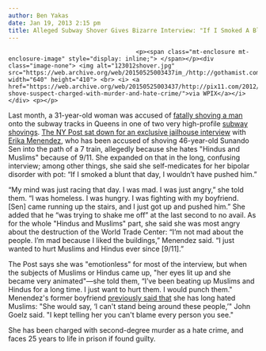 ```yaml
---
author: Ben Yakas
date: Jan 19, 2013 2:15 pm
title: Alleged Subway Shover Gives Bizarre Interview: "If I Smoked A Blunt That Day, I Wouldn't Have Pushed Him"
---
```


	
										<p><span class="mt-enclosure mt-enclosure-image" style="display: inline;"> </span></p><div class="image-none"> <img alt="123012shover.jpg" src="https://web.archive.org/web/20150525003437im_/http://gothamist.com/attachments/byakas/123012shover.jpg" width="640" height="410"> <br> <i> <a href="https://web.archive.org/web/20150525003437/http://pix11.com/2012/12/29/subway-shove-suspect-charged-with-murder-and-hate-crime/">via WPIX</a></i></div> <p></p>

<p>Last month, a 31-year-old woman was accused of <a href="https://web.archive.org/web/20150525003437/http://gothamist.com/2012/12/28/video_cops_say_this_woman_shoved_ma.php">fatally shoving a man</a> onto the subway tracks in Queens in one of two very high-profile <a href="https://web.archive.org/web/20150525003437/http://gothamist.com/tags/subwayshoving">subway shovings</a>. <a href="https://web.archive.org/web/20150525003437/http://www.nypost.com/p/news/local/queens/pusher_he_died_fighting_RVSXTnf8tQx3BYOdp1OqBL?utm_medium=rss&amp;utm_content=Queens">The NY Post sat down for an exclusive jailhouse interview</a> with <a href="https://web.archive.org/web/20150525003437/http://gothamist.com/tags/erikamenendez">Erika Menendez</a>, who has been accused of shoving 46-year-old Sunando Sen into the path of a 7 train, allegedly because she hates &quot;Hindus and Muslims&quot; because of 9/11. She expanded on that in the long, confusing interview; among other things, she said she self-medicates for her bipolar disorder with pot: &#x201C;If I smoked a blunt that day, I wouldn&#x2019;t have pushed him.&#x201D; </p>

<p>&#x201C;My mind was just racing that day. I was mad. I was just angry,&#x201D; she told them. &#x201C;I was homeless. I was hungry. I was fighting with my boyfriend. [Sen] came running up the stairs, and I just got up and pushed him.&#x201D; She added that he &#x201C;was trying to shake me off&#x201D; at the last second to no avail. As for the whole &quot;Hindus and Muslims&quot; part, she said she was most angry about the destruction of the World Trade Center: &#x201C;I&#x2019;m not mad about the people. I&#x2019;m mad because I liked the buildings,&#x201D; Menendez said. &#x201C;I just wanted to hurt Muslims and Hindus ever since [9/11].&#x201D;</p>

<p>The Post says she was &quot;emotionless&quot; for most of the interview, but when the subjects of Muslims or Hindus came up, &quot;her eyes lit up and she became very animated&quot;&#x2014;she told them, &#x201C;I&#x2019;ve been beating up Muslims and Hindus for a long time. I just want to hurt them. I would punch them.&quot; Menendez&apos;s former boyfriend <a href="https://web.archive.org/web/20150525003437/http://gothamist.com/2013/01/02/ex-boyfriend_says_subway_shoving_su.php">previously said that</a> she has long hated Muslims: &quot;She would say, &#x2018;I can&apos;t stand being around these people,&#x2019;&quot; John Goelz said. &quot;I kept telling her you can&apos;t blame every person you see.&quot;</p>

<p>She  has been charged with second-degree murder as a hate crime, and faces 25 years to life in prison if found guilty.</p>					
										
									
				